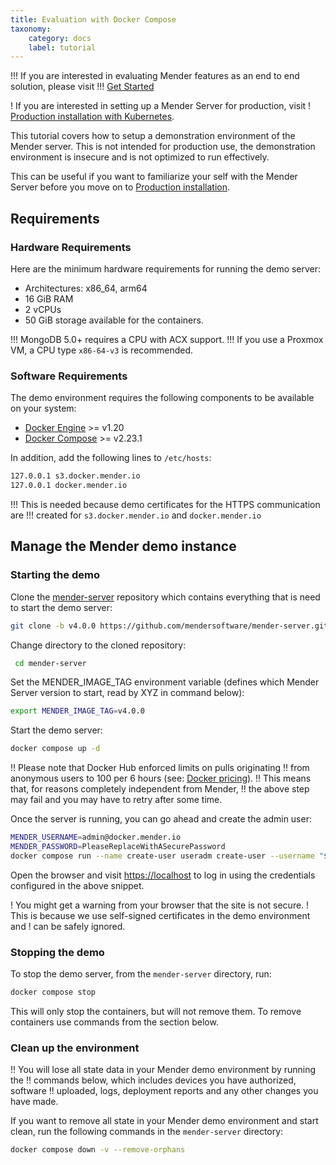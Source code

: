 ```yaml
---
title: Evaluation with Docker Compose
taxonomy:
    category: docs
    label: tutorial
---
```


!!! If you are interested in evaluating Mender features as an end to end solution, please visit
!!! [Get Started](../../01.Get-started/chapter.md)

! If you are interested in setting up a Mender Server for production, visit
! [Production installation with Kubernetes](../04.Production-installation-with-kubernetes/docs.md).

This tutorial covers how to setup a demonstration environment of the Mender
server. This is not intended for production use, the demonstration environment
is insecure and is not optimized to run effectively.

This can be useful if you want to familiarize your self with the Mender Server
before you move on to
[Production installation](../04.Production-installation-with-kubernetes/docs.md).

## Requirements

### Hardware Requirements

Here are the minimum hardware requirements for running the demo server:

* Architectures: x86_64, arm64
* 16 GiB RAM
* 2 vCPUs
* 50 GiB storage available for the containers.

!!! MongoDB 5.0+ requires a CPU with ACX support.
!!! If you use a Proxmox VM, a CPU type `x86-64-v3` is recommended.

### Software Requirements

The demo environment requires the following components to be available
on your system:
<!--AUTOVERSION: "target=_blank) >= v%"/ignore -->
* [Docker Engine](https://docs.docker.com/engine/install?target=_blank) >= v1.20
* [Docker Compose](https://docs.docker.com/compose/install?target=_blank) >= v2.23.1

In addition, add the following lines to `/etc/hosts`:

```bash
127.0.0.1 s3.docker.mender.io
127.0.0.1 docker.mender.io
```

!!! This is needed because demo certificates for the HTTPS communication are
!!! created for `s3.docker.mender.io` and `docker.mender.io`

## Manage the Mender demo instance

### Starting the demo

Clone the [mender-server](https://github.com/mendersoftware/mender-server?target=_blank)
repository which contains everything that is need to start the demo server:
<!--AUTOVERSION: "git clone -b v% https"/mender-server-->
```bash
git clone -b v4.0.0 https://github.com/mendersoftware/mender-server.git mender-server
```

Change directory to the cloned repository:
```bash
 cd mender-server
```

Set the MENDER_IMAGE_TAG environment variable (defines which Mender Server version to start, read by XYZ in command below):
<!--AUTOVERSION: "export MENDER_IMAGE_TAG=v%"/mender-server-->
```bash
export MENDER_IMAGE_TAG=v4.0.0
```

Start the demo server:

```bash
docker compose up -d
```

!! Please note that Docker Hub enforced limits on pulls originating
!! from anonymous users to 100 per 6 hours (see: [Docker pricing](https://www.docker.com/pricing)).
!! This means that, for reasons completely independent from Mender,
!! the above step may fail and you may have to retry after some time.

Once the server is running, you can go ahead and create the admin user:

```bash
MENDER_USERNAME=admin@docker.mender.io
MENDER_PASSWORD=PleaseReplaceWithASecurePassword
docker compose run --name create-user useradm create-user --username "$MENDER_USERNAME" --password "$MENDER_PASSWORD"
```

Open the browser and visit [https://localhost](https://localhost) to log in using the credentials configured in the above snippet.

! You might get a warning from your browser that the site is not secure.
! This is because we use self-signed certificates in the demo environment and
! can be safely ignored.

### Stopping the demo

To stop the demo server, from the `mender-server` directory, run:
```bash
docker compose stop
```
This will only stop the containers, but will not remove them.
To remove containers use commands from the section below.

### Clean up the environment

!! You will lose all state data in your Mender demo environment by running the
!! commands below, which includes devices you have authorized, software
!! uploaded, logs, deployment reports and any other changes you have made.

If you want to remove all state in your Mender demo environment and start clean,
run the following commands in the `mender-server` directory:

```bash
docker compose down -v --remove-orphans
```
